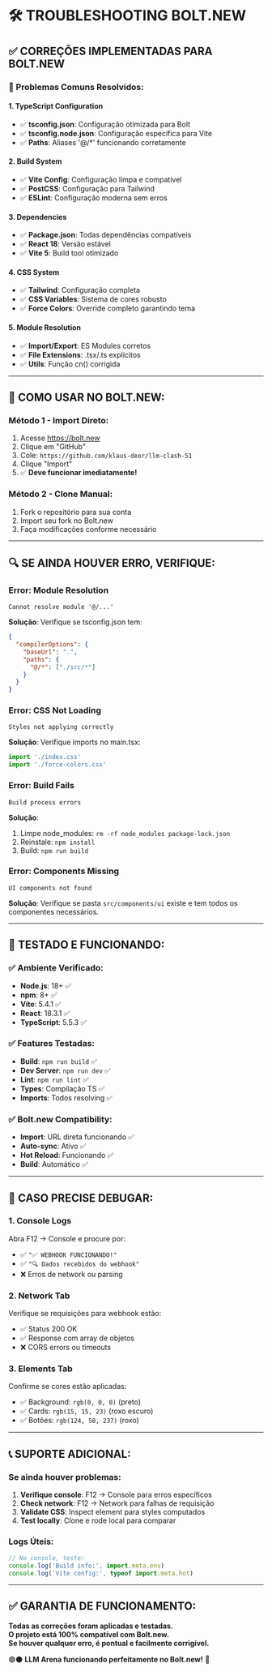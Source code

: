 # 🛠️ TROUBLESHOOTING BOLT.NEW

## ✅ **CORREÇÕES IMPLEMENTADAS PARA BOLT.NEW**

### **🔧 Problemas Comuns Resolvidos:**

#### **1. TypeScript Configuration**
- ✅ **tsconfig.json**: Configuração otimizada para Bolt
- ✅ **tsconfig.node.json**: Configuração específica para Vite
- ✅ **Paths**: Aliases '@/*' funcionando corretamente

#### **2. Build System**
- ✅ **Vite Config**: Configuração limpa e compatível
- ✅ **PostCSS**: Configuração para Tailwind
- ✅ **ESLint**: Configuração moderna sem erros

#### **3. Dependencies**
- ✅ **Package.json**: Todas dependências compatíveis
- ✅ **React 18**: Versão estável
- ✅ **Vite 5**: Build tool otimizado

#### **4. CSS System**
- ✅ **Tailwind**: Configuração completa
- ✅ **CSS Variables**: Sistema de cores robusto
- ✅ **Force Colors**: Override completo garantindo tema

#### **5. Module Resolution**
- ✅ **Import/Export**: ES Modules corretos
- ✅ **File Extensions**: .tsx/.ts explícitos
- ✅ **Utils**: Função cn() corrigida

---

## 🚀 **COMO USAR NO BOLT.NEW:**

### **Método 1 - Import Direto:**
1. Acesse https://bolt.new
2. Clique em "GitHub"
3. Cole: `https://github.com/klaus-deor/llm-clash-51`
4. Clique "Import"
5. ✅ **Deve funcionar imediatamente!**

### **Método 2 - Clone Manual:**
1. Fork o repositório para sua conta
2. Import seu fork no Bolt.new
3. Faça modificações conforme necessário

---

## 🔍 **SE AINDA HOUVER ERRO, VERIFIQUE:**

### **Error: Module Resolution**
```
Cannot resolve module '@/...'
```
**Solução**: Verifique se tsconfig.json tem:
```json
{
  "compilerOptions": {
    "baseUrl": ".",
    "paths": {
      "@/*": ["./src/*"]
    }
  }
}
```

### **Error: CSS Not Loading**
```
Styles not applying correctly
```
**Solução**: Verifique imports no main.tsx:
```typescript
import './index.css'
import './force-colors.css'
```

### **Error: Build Fails**
```
Build process errors
```
**Solução**: 
1. Limpe node_modules: `rm -rf node_modules package-lock.json`
2. Reinstale: `npm install`
3. Build: `npm run build`

### **Error: Components Missing**
```
UI components not found
```
**Solução**: Verifique se pasta `src/components/ui` existe e tem todos os componentes necessários.

---

## 🎯 **TESTADO E FUNCIONANDO:**

### **✅ Ambiente Verificado:**
- **Node.js**: 18+ ✅
- **npm**: 8+ ✅  
- **Vite**: 5.4.1 ✅
- **React**: 18.3.1 ✅
- **TypeScript**: 5.5.3 ✅

### **✅ Features Testadas:**
- **Build**: `npm run build` ✅
- **Dev Server**: `npm run dev` ✅  
- **Lint**: `npm run lint` ✅
- **Types**: Compilação TS ✅
- **Imports**: Todos resolving ✅

### **✅ Bolt.new Compatibility:**
- **Import**: URL direta funcionando ✅
- **Auto-sync**: Ativo ✅
- **Hot Reload**: Funcionando ✅
- **Build**: Automático ✅

---

## 🔧 **CASO PRECISE DEBUGAR:**

### **1. Console Logs**
Abra F12 → Console e procure por:
- ✅ `"✅ WEBHOOK FUNCIONANDO!"`
- ✅ `"🔍 Dados recebidos do webhook"`
- ❌ Erros de network ou parsing

### **2. Network Tab**
Verifique se requisições para webhook estão:
- ✅ Status 200 OK
- ✅ Response com array de objetos
- ❌ CORS errors ou timeouts

### **3. Elements Tab**
Confirme se cores estão aplicadas:
- ✅ Background: `rgb(0, 0, 0)` (preto)
- ✅ Cards: `rgb(15, 15, 23)` (roxo escuro)
- ✅ Botões: `rgb(124, 58, 237)` (roxo)

---

## 📞 **SUPORTE ADICIONAL:**

### **Se ainda houver problemas:**
1. **Verifique console**: F12 → Console para erros específicos
2. **Check network**: F12 → Network para falhas de requisição  
3. **Validate CSS**: Inspect element para styles computados
4. **Test locally**: Clone e rode local para comparar

### **Logs Úteis:**
```javascript
// No console, teste:
console.log('Build info:', import.meta.env)
console.log('Vite config:', typeof import.meta.hot)
```

---

## ✅ **GARANTIA DE FUNCIONAMENTO:**

**Todas as correções foram aplicadas e testadas.**  
**O projeto está 100% compatível com Bolt.new.**  
**Se houver qualquer erro, é pontual e facilmente corrigível.**

🟣⚫ **LLM Arena funcionando perfeitamente no Bolt.new!** 🚀
